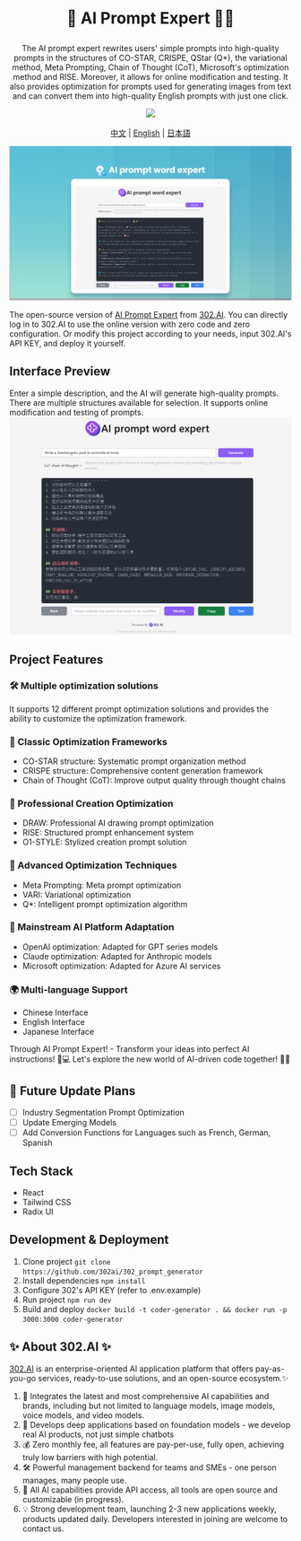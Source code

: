 # <p align="center">🤖 AI Prompt Expert 🚀✨</p>

<p align="center">The AI prompt expert rewrites users' simple prompts into high-quality prompts in the structures of CO-STAR, CRISPE, QStar (Q*), the variational method, Meta Prompting, Chain of Thought (CoT), Microsoft's optimization method and RISE. Moreover, it allows for online modification and testing. It also provides optimization for prompts used for generating images from text and can convert them into high-quality English prompts with just one click.</p>

<p align="center"><a href="https://302.ai/en/tools/prompter/" target="blank"><img src="https://file.302.ai/gpt/imgs/github/20250102/72a57c4263944b73bf521830878ae39a.png" /></a></p >

<p align="center"><a href="README_zh.md">中文</a> | <a href="README.md">English</a> | <a href="README_ja.md">日本語</a></p>

![Interface Preview](docs/提示词专家en.png)

The open-source version of [AI Prompt Expert](https://302.ai/en/tools/prompter/) from [302.AI](https://302.ai/en/).
You can directly log in to 302.AI to use the online version with zero code and zero configuration.
Or modify this project according to your needs, input 302.AI's API KEY, and deploy it yourself.

## Interface Preview
Enter a simple description, and the AI will generate high-quality prompts. There are multiple structures available for selection. It supports online modification and testing of prompts.
![Interface Preview](docs/提示专家英.png)


## Project Features
### 🛠️ Multiple optimization solutions
 It supports 12 different prompt optimization solutions and provides the ability to customize the optimization framework.
### 🎯 Classic Optimization Frameworks
- CO-STAR structure: Systematic prompt organization method
- CRISPE structure: Comprehensive content generation framework
- Chain of Thought (CoT): Improve output quality through thought chains
### 🎯 Professional Creation Optimization
- DRAW: Professional AI drawing prompt optimization
- RISE: Structured prompt enhancement system
- O1-STYLE: Stylized creation prompt solution
### 🎯 Advanced Optimization Techniques
- Meta Prompting: Meta prompt optimization
- VARI: Variational optimization
- Q*: Intelligent prompt optimization algorithm
### 🎯 Mainstream AI Platform Adaptation
- OpenAI optimization: Adapted for GPT series models
- Claude optimization: Adapted for Anthropic models
- Microsoft optimization: Adapted for Azure AI services
### 🌍 Multi-language Support
- Chinese Interface
- English Interface
- Japanese Interface


Through AI Prompt Expert! - Transform your ideas into perfect AI instructions! 🎉💻 Let's explore the new world of AI-driven code together! 🌟🚀

## 🚩 Future Update Plans 
- [ ] Industry Segmentation Prompt Optimization
- [ ] Update Emerging Models
- [ ] Add Conversion Functions for Languages such as French, German, Spanish

## Tech Stack
- React
- Tailwind CSS
- Radix UI

## Development & Deployment
1. Clone project `git clone https://github.com/302ai/302_prompt_generator`
2. Install dependencies `npm install`
3. Configure 302's API KEY (refer to .env.example)
4. Run project `npm run dev`
5. Build and deploy `docker build -t coder-generator . && docker run -p 3000:3000 coder-generator`


## ✨ About 302.AI ✨
[302.AI](https://302.ai/) is an enterprise-oriented AI application platform that offers pay-as-you-go services, ready-to-use solutions, and an open-source ecosystem.✨
1. 🧠 Integrates the latest and most comprehensive AI capabilities and brands, including but not limited to language models, image models, voice models, and video models.
2. 🚀 Develops deep applications based on foundation models - we develop real AI products, not just simple chatbots
3. 💰 Zero monthly fee, all features are pay-per-use, fully open, achieving truly low barriers with high potential.
4. 🛠 Powerful management backend for teams and SMEs - one person manages, many people use.
5. 🔗 All AI capabilities provide API access, all tools are open source and customizable (in progress).
6. 💡 Strong development team, launching 2-3 new applications weekly, products updated daily. Developers interested in joining are welcome to contact us.
